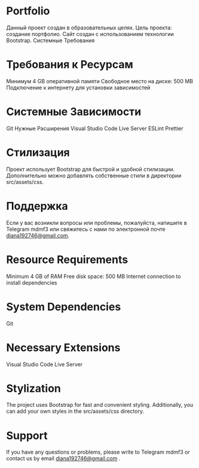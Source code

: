 # Portfolio

Данный проект создан в образовательных целях. Цель проекта: создание портфолио. Сайт создан с использованием технологии Bootstrap.
Системные Требования
 
# Требования к Ресурсам
Минимум 4 GB оперативной памяти
Свободное место на диске: 500 MB
Подключение к интернету для установки зависимостей
# Системные Зависимости
Git
Нужные Расширения
Visual Studio Code
Live Server
ESLint
Prettier
# Стилизация
Проект использует Bootstrap для быстрой и удобной стилизации. Дополнительно можно добавлять собственные стили в директории src/assets/css.
# Поддержка
Если у вас возникли вопросы или проблемы, пожалуйста, напишите в Telegram mdmf3 или свяжитесь с нами по электронной почте diana192746@gmail.com.
# Resource Requirements
Minimum 4 GB of RAM
Free disk space: 500 MB
Internet connection to install dependencies
# System Dependencies
Git
# Necessary Extensions
Visual Studio Code
Live Server
# Stylization
The project uses Bootstrap for fast and convenient styling. Additionally, you can add your own styles in the src/assets/css directory.
# Support
If you have any questions or problems, please write to Telegram mdmf3 or contact us by email diana192746@gmail.com .
